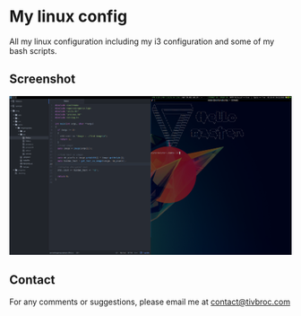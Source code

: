 # My linux config

All my linux configuration including my i3 configuration and some of my bash
scripts.

## Screenshot

![Screenshot](https://raw.githubusercontent.com/victorboissiere/linux-config/master/screenshots/i3.png)

## Contact

For any comments or suggestions, please email me at contact@tivbroc.com
